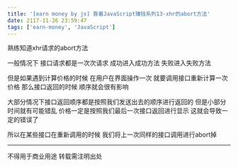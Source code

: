 ```yaml
---
title: '[earn money by js] 靠着JavaScript赚钱系列13-xhr的abort方法'
date: 2117-11-26 23:59:47
tags: ['earn-money', 'JavaScript']
---
```

熟练知道xhr请求的abort方法

一般情况下 接口请求都是一次次请求 成功进入成功方法 失败进入失败方法

但是如果遇到计算价格的时候 在用户在界面操作一次 就要调用接口重新计算一次价格
那么接口返回的时候 顺序就会很有影响

大部分情况下接口返回顺序都是按照我们发送出去的顺序进行返回的
但是小部分时间就有可能错乱 价格一定是按照我们最后一次接口返回进行显示 这就会导致一定的错误了

所以在某些接口在重新调用的时候 我们将上一次同样的接口调用进行abort掉

----------------
不得用于商业用途 转载需注明出处

